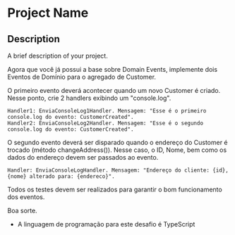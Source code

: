 # Project Name

## Description
A brief description of your project.

Agora que você já possui a base sobre Domain Events, implemente dois Eventos de Domínio para o agregado de Customer.

O primeiro evento deverá acontecer quando um novo Customer é criado. Nesse ponto, crie 2 handlers exibindo um "console.log". 

    Handler1: EnviaConsoleLog1Handler. Mensagem: "Esse é o primeiro console.log do evento: CustomerCreated".
    Handler2: EnviaConsoleLog2Handler. Mensagem: "Esse é o segundo console.log do evento: CustomerCreated". 

O segundo evento deverá ser disparado quando o endereço do Customer é trocado (método changeAddress()). Nesse caso, o ID, Nome, bem como os dados do endereço devem ser passados ao evento.

    Handler: EnviaConsoleLogHandler. Mensagem: "Endereço do cliente: {id}, {nome} alterado para: {endereco}".

Todos os testes devem ser realizados para garantir o bom funcionamento dos eventos.

Boa sorte.

* A linguagem de programação para este desafio é TypeScript